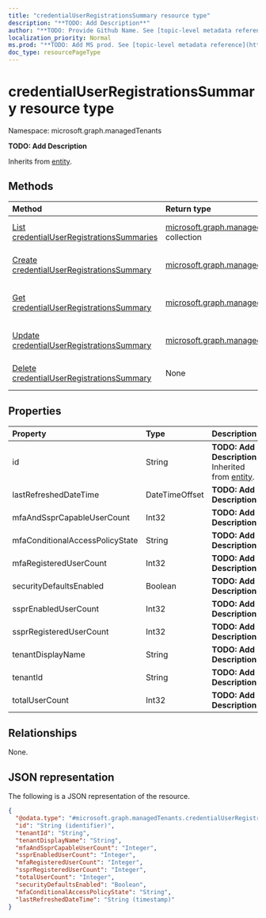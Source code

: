 ```yaml
---
title: "credentialUserRegistrationsSummary resource type"
description: "**TODO: Add Description**"
author: "**TODO: Provide Github Name. See [topic-level metadata reference](https://msgo.azurewebsites.net/add/document/guidelines/metadata.html#topic-level-metadata)**"
localization_priority: Normal
ms.prod: "**TODO: Add MS prod. See [topic-level metadata reference](https://msgo.azurewebsites.net/add/document/guidelines/metadata.html#topic-level-metadata)**"
doc_type: resourcePageType
---
```


# credentialUserRegistrationsSummary resource type

Namespace: microsoft.graph.managedTenants



**TODO: Add Description**


Inherits from [entity](../resources/managedtenants-entity.md).

## Methods
|Method|Return type|Description|
|:---|:---|:---|
|[List credentialUserRegistrationsSummaries](../api/managedtenants-credentialuserregistrationssummary-list.md)|[microsoft.graph.managedTenants.credentialUserRegistrationsSummary](../resources/managedtenants-credentialuserregistrationssummary.md) collection|Get a list of the [credentialUserRegistrationsSummary](../resources/managedtenants-credentialuserregistrationssummary.md) objects and their properties.|
|[Create credentialUserRegistrationsSummary](../api/managedtenants-credentialuserregistrationssummary-create.md)|[microsoft.graph.managedTenants.credentialUserRegistrationsSummary](../resources/managedtenants-credentialuserregistrationssummary.md)|Create a new [credentialUserRegistrationsSummary](../resources/managedtenants-credentialuserregistrationssummary.md) object.|
|[Get credentialUserRegistrationsSummary](../api/managedtenants-credentialuserregistrationssummary-get.md)|[microsoft.graph.managedTenants.credentialUserRegistrationsSummary](../resources/managedtenants-credentialuserregistrationssummary.md)|Read the properties and relationships of a [credentialUserRegistrationsSummary](../resources/managedtenants-credentialuserregistrationssummary.md) object.|
|[Update credentialUserRegistrationsSummary](../api/managedtenants-credentialuserregistrationssummary-update.md)|[microsoft.graph.managedTenants.credentialUserRegistrationsSummary](../resources/managedtenants-credentialuserregistrationssummary.md)|Update the properties of a [credentialUserRegistrationsSummary](../resources/managedtenants-credentialuserregistrationssummary.md) object.|
|[Delete credentialUserRegistrationsSummary](../api/managedtenants-credentialuserregistrationssummary-delete.md)|None|Deletes a [credentialUserRegistrationsSummary](../resources/managedtenants-credentialuserregistrationssummary.md) object.|

## Properties
|Property|Type|Description|
|:---|:---|:---|
|id|String|**TODO: Add Description** Inherited from [entity](../resources/managedtenants-entity.md).|
|lastRefreshedDateTime|DateTimeOffset|**TODO: Add Description**|
|mfaAndSsprCapableUserCount|Int32|**TODO: Add Description**|
|mfaConditionalAccessPolicyState|String|**TODO: Add Description**|
|mfaRegisteredUserCount|Int32|**TODO: Add Description**|
|securityDefaultsEnabled|Boolean|**TODO: Add Description**|
|ssprEnabledUserCount|Int32|**TODO: Add Description**|
|ssprRegisteredUserCount|Int32|**TODO: Add Description**|
|tenantDisplayName|String|**TODO: Add Description**|
|tenantId|String|**TODO: Add Description**|
|totalUserCount|Int32|**TODO: Add Description**|

## Relationships
None.

## JSON representation
The following is a JSON representation of the resource.
<!-- {
  "blockType": "resource",
  "keyProperty": "id",
  "@odata.type": "microsoft.graph.managedTenants.credentialUserRegistrationsSummary",
  "baseType": "microsoft.graph.entity",
  "openType": true
}
-->
``` json
{
  "@odata.type": "#microsoft.graph.managedTenants.credentialUserRegistrationsSummary",
  "id": "String (identifier)",
  "tenantId": "String",
  "tenantDisplayName": "String",
  "mfaAndSsprCapableUserCount": "Integer",
  "ssprEnabledUserCount": "Integer",
  "mfaRegisteredUserCount": "Integer",
  "ssprRegisteredUserCount": "Integer",
  "totalUserCount": "Integer",
  "securityDefaultsEnabled": "Boolean",
  "mfaConditionalAccessPolicyState": "String",
  "lastRefreshedDateTime": "String (timestamp)"
}
```

